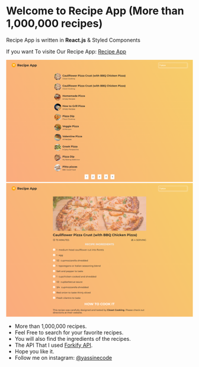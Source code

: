 # Welcome to Recipe App (More than 1,000,000 recipes)

Recipe App is written in **React.js** & Styled Components

If you want To visite Our Recipe App: <a href="https://yassine-recipe-app.netlify.app/" target="_blank">Recipe App</a>

![Recipe App Home Preview](./src/assets/RecipeAppHome.png)
![Recipe App Details Preview](./src/assets/RecipeAppDetails.png)

- More than 1,000,000 recipes.
- Feel Free to search for your favorite recipes.
- You will also find the ingredients of the recipes.
- The API That I used [Forkify API](https://forkify-api.herokuapp.com/v2).
- Hope you like it.
- Follow me on instagram: <a href='https://www.instagram.com/yassinecode/' alt='yassinecode'>@yassinecode</a>
